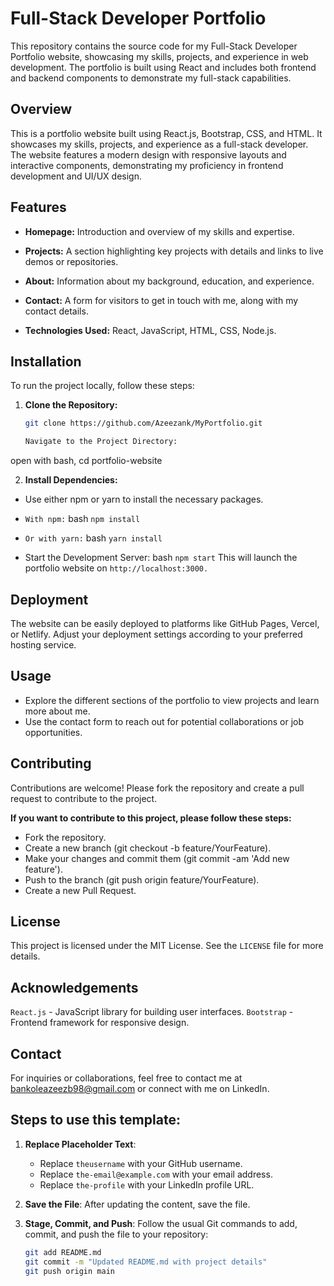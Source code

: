 # Full-Stack Developer Portfolio

This repository contains the source code for my Full-Stack Developer Portfolio website, showcasing my skills, projects, and experience in web development. The portfolio is built using React and includes both frontend and backend components to demonstrate my full-stack capabilities.

## Overview

This is a portfolio website built using React.js, Bootstrap, CSS, and HTML. It showcases my skills, projects, and experience as a full-stack developer. The website features a modern design with responsive layouts and interactive components, demonstrating my proficiency in frontend development and UI/UX design.

## Features

- **Homepage:** Introduction and overview of my skills and expertise.
- **Projects:** A section highlighting key projects with details and links to live demos or repositories.
- **About:** Information about my background, education, and experience.
- **Contact:** A form for visitors to get in touch with me, along with my contact details.

- **Technologies Used:** React, JavaScript, HTML, CSS, Node.js.

## Installation

To run the project locally, follow these steps:

1. **Clone the Repository:**

   ```bash
   git clone https://github.com/Azeezank/MyPortfolio.git

   Navigate to the Project Directory:
open with bash, cd portfolio-website

2. **Install Dependencies:**

- Use either npm or yarn to install the necessary packages.

- `With npm:`
bash
`npm install`

- `Or with yarn:`
bash
`yarn install`

- Start the Development Server:
bash
`npm start`
This will launch the portfolio website on `http://localhost:3000.`

## Deployment
The website can be easily deployed to platforms like GitHub Pages, Vercel, or Netlify. Adjust your deployment settings according to your preferred hosting service.

## Usage
- Explore the different sections of the portfolio to view projects and learn more about me.
- Use the contact form to reach out for potential collaborations or job opportunities.

## Contributing
Contributions are welcome! Please fork the repository and create a pull request to contribute to the project.

**If you want to contribute to this project, please follow these steps:**

- Fork the repository.
- Create a new branch (git checkout -b feature/YourFeature).
- Make your changes and commit them (git commit -am 'Add new feature').
- Push to the branch (git push origin feature/YourFeature).
- Create a new Pull Request.

## License
This project is licensed under the MIT License. See the `LICENSE` file for more details.

## Acknowledgements
`React.js` - JavaScript library for building user interfaces.
`Bootstrap` - Frontend framework for responsive design.

## Contact
For inquiries or collaborations, feel free to contact me at bankoleazeezb98@gmail.com or connect with me on LinkedIn.

## **Steps to use this template:**
1. **Replace Placeholder Text**: 
   - Replace `theusername` with your GitHub username.
   - Replace `the-email@example.com` with your email address.
   - Replace `the-profile` with your LinkedIn profile URL.

2. **Save the File**: After updating the content, save the file.

3. **Stage, Commit, and Push**: Follow the usual Git commands to add, commit, and push the file to your repository:

   ```bash
   git add README.md
   git commit -m "Updated README.md with project details"
   git push origin main

